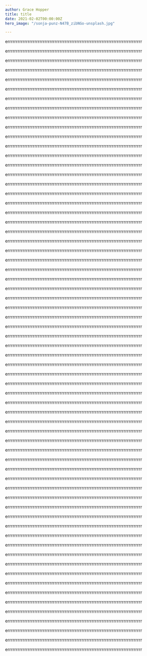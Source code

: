 ```yaml
---
author: Grace Hopper
title: title
date: 2021-02-02T00:00:00Z
hero_image: "/sonja-punz-N47B_zibNGo-unsplash.jpg"

---
```

errrrrrrrrrrrrrrrrrrrrrrrrrrrrrrrrrrrrrrrrrrrrrrrrrrrrrrrrrrrrrrrrrrrrrrrrrrrrrrr

errrrrrrrrrrrrrrrrrrrrrrrrrrrrrrrrrrrrrrrrrrrrrrrrrrrrrrrrrrrrrrrrrrrrrrrrrrrrrrr

errrrrrrrrrrrrrrrrrrrrrrrrrrrrrrrrrrrrrrrrrrrrrrrrrrrrrrrrrrrrrrrrrrrrrrrrrrrrrrr

errrrrrrrrrrrrrrrrrrrrrrrrrrrrrrrrrrrrrrrrrrrrrrrrrrrrrrrrrrrrrrrrrrrrrrrrrrrrrrr

errrrrrrrrrrrrrrrrrrrrrrrrrrrrrrrrrrrrrrrrrrrrrrrrrrrrrrrrrrrrrrrrrrrrrrrrrrrrrrr

errrrrrrrrrrrrrrrrrrrrrrrrrrrrrrrrrrrrrrrrrrrrrrrrrrrrrrrrrrrrrrrrrrrrrrrrrrrrrrr

errrrrrrrrrrrrrrrrrrrrrrrrrrrrrrrrrrrrrrrrrrrrrrrrrrrrrrrrrrrrrrrrrrrrrrrrrrrrrrr

errrrrrrrrrrrrrrrrrrrrrrrrrrrrrrrrrrrrrrrrrrrrrrrrrrrrrrrrrrrrrrrrrrrrrrrrrrrrrrr

errrrrrrrrrrrrrrrrrrrrrrrrrrrrrrrrrrrrrrrrrrrrrrrrrrrrrrrrrrrrrrrrrrrrrrrrrrrrrrr

errrrrrrrrrrrrrrrrrrrrrrrrrrrrrrrrrrrrrrrrrrrrrrrrrrrrrrrrrrrrrrrrrrrrrrrrrrrrrrr

errrrrrrrrrrrrrrrrrrrrrrrrrrrrrrrrrrrrrrrrrrrrrrrrrrrrrrrrrrrrrrrrrrrrrrrrrrrrrrr

errrrrrrrrrrrrrrrrrrrrrrrrrrrrrrrrrrrrrrrrrrrrrrrrrrrrrrrrrrrrrrrrrrrrrrrrrrrrrrr

errrrrrrrrrrrrrrrrrrrrrrrrrrrrrrrrrrrrrrrrrrrrrrrrrrrrrrrrrrrrrrrrrrrrrrrrrrrrrrr

errrrrrrrrrrrrrrrrrrrrrrrrrrrrrrrrrrrrrrrrrrrrrrrrrrrrrrrrrrrrrrrrrrrrrrrrrrrrrrr

errrrrrrrrrrrrrrrrrrrrrrrrrrrrrrrrrrrrrrrrrrrrrrrrrrrrrrrrrrrrrrrrrrrrrrrrrrrrrrr

errrrrrrrrrrrrrrrrrrrrrrrrrrrrrrrrrrrrrrrrrrrrrrrrrrrrrrrrrrrrrrrrrrrrrrrrrrrrrrr

errrrrrrrrrrrrrrrrrrrrrrrrrrrrrrrrrrrrrrrrrrrrrrrrrrrrrrrrrrrrrrrrrrrrrrrrrrrrrrr

errrrrrrrrrrrrrrrrrrrrrrrrrrrrrrrrrrrrrrrrrrrrrrrrrrrrrrrrrrrrrrrrrrrrrrrrrrrrrrr

errrrrrrrrrrrrrrrrrrrrrrrrrrrrrrrrrrrrrrrrrrrrrrrrrrrrrrrrrrrrrrrrrrrrrrrrrrrrrrr

errrrrrrrrrrrrrrrrrrrrrrrrrrrrrrrrrrrrrrrrrrrrrrrrrrrrrrrrrrrrrrrrrrrrrrrrrrrrrrr

errrrrrrrrrrrrrrrrrrrrrrrrrrrrrrrrrrrrrrrrrrrrrrrrrrrrrrrrrrrrrrrrrrrrrrrrrrrrrrr

errrrrrrrrrrrrrrrrrrrrrrrrrrrrrrrrrrrrrrrrrrrrrrrrrrrrrrrrrrrrrrrrrrrrrrrrrrrrrrr

errrrrrrrrrrrrrrrrrrrrrrrrrrrrrrrrrrrrrrrrrrrrrrrrrrrrrrrrrrrrrrrrrrrrrrrrrrrrrrr

errrrrrrrrrrrrrrrrrrrrrrrrrrrrrrrrrrrrrrrrrrrrrrrrrrrrrrrrrrrrrrrrrrrrrrrrrrrrrrr

errrrrrrrrrrrrrrrrrrrrrrrrrrrrrrrrrrrrrrrrrrrrrrrrrrrrrrrrrrrrrrrrrrrrrrrrrrrrrrr

errrrrrrrrrrrrrrrrrrrrrrrrrrrrrrrrrrrrrrrrrrrrrrrrrrrrrrrrrrrrrrrrrrrrrrrrrrrrrrr

errrrrrrrrrrrrrrrrrrrrrrrrrrrrrrrrrrrrrrrrrrrrrrrrrrrrrrrrrrrrrrrrrrrrrrrrrrrrrrr

errrrrrrrrrrrrrrrrrrrrrrrrrrrrrrrrrrrrrrrrrrrrrrrrrrrrrrrrrrrrrrrrrrrrrrrrrrrrrrr

errrrrrrrrrrrrrrrrrrrrrrrrrrrrrrrrrrrrrrrrrrrrrrrrrrrrrrrrrrrrrrrrrrrrrrrrrrrrrrr

errrrrrrrrrrrrrrrrrrrrrrrrrrrrrrrrrrrrrrrrrrrrrrrrrrrrrrrrrrrrrrrrrrrrrrrrrrrrrrr

errrrrrrrrrrrrrrrrrrrrrrrrrrrrrrrrrrrrrrrrrrrrrrrrrrrrrrrrrrrrrrrrrrrrrrrrrrrrrrr

errrrrrrrrrrrrrrrrrrrrrrrrrrrrrrrrrrrrrrrrrrrrrrrrrrrrrrrrrrrrrrrrrrrrrrrrrrrrrrr

errrrrrrrrrrrrrrrrrrrrrrrrrrrrrrrrrrrrrrrrrrrrrrrrrrrrrrrrrrrrrrrrrrrrrrrrrrrrrrr

errrrrrrrrrrrrrrrrrrrrrrrrrrrrrrrrrrrrrrrrrrrrrrrrrrrrrrrrrrrrrrrrrrrrrrrrrrrrrrr

errrrrrrrrrrrrrrrrrrrrrrrrrrrrrrrrrrrrrrrrrrrrrrrrrrrrrrrrrrrrrrrrrrrrrrrrrrrrrrr

errrrrrrrrrrrrrrrrrrrrrrrrrrrrrrrrrrrrrrrrrrrrrrrrrrrrrrrrrrrrrrrrrrrrrrrrrrrrrrr

errrrrrrrrrrrrrrrrrrrrrrrrrrrrrrrrrrrrrrrrrrrrrrrrrrrrrrrrrrrrrrrrrrrrrrrrrrrrrrr

errrrrrrrrrrrrrrrrrrrrrrrrrrrrrrrrrrrrrrrrrrrrrrrrrrrrrrrrrrrrrrrrrrrrrrrrrrrrrrr

errrrrrrrrrrrrrrrrrrrrrrrrrrrrrrrrrrrrrrrrrrrrrrrrrrrrrrrrrrrrrrrrrrrrrrrrrrrrrrr

errrrrrrrrrrrrrrrrrrrrrrrrrrrrrrrrrrrrrrrrrrrrrrrrrrrrrrrrrrrrrrrrrrrrrrrrrrrrrrr

errrrrrrrrrrrrrrrrrrrrrrrrrrrrrrrrrrrrrrrrrrrrrrrrrrrrrrrrrrrrrrrrrrrrrrrrrrrrrrr

errrrrrrrrrrrrrrrrrrrrrrrrrrrrrrrrrrrrrrrrrrrrrrrrrrrrrrrrrrrrrrrrrrrrrrrrrrrrrrr

errrrrrrrrrrrrrrrrrrrrrrrrrrrrrrrrrrrrrrrrrrrrrrrrrrrrrrrrrrrrrrrrrrrrrrrrrrrrrrr

errrrrrrrrrrrrrrrrrrrrrrrrrrrrrrrrrrrrrrrrrrrrrrrrrrrrrrrrrrrrrrrrrrrrrrrrrrrrrrr

errrrrrrrrrrrrrrrrrrrrrrrrrrrrrrrrrrrrrrrrrrrrrrrrrrrrrrrrrrrrrrrrrrrrrrrrrrrrrrr

errrrrrrrrrrrrrrrrrrrrrrrrrrrrrrrrrrrrrrrrrrrrrrrrrrrrrrrrrrrrrrrrrrrrrrrrrrrrrrr

errrrrrrrrrrrrrrrrrrrrrrrrrrrrrrrrrrrrrrrrrrrrrrrrrrrrrrrrrrrrrrrrrrrrrrrrrrrrrrr

errrrrrrrrrrrrrrrrrrrrrrrrrrrrrrrrrrrrrrrrrrrrrrrrrrrrrrrrrrrrrrrrrrrrrrrrrrrrrrr

errrrrrrrrrrrrrrrrrrrrrrrrrrrrrrrrrrrrrrrrrrrrrrrrrrrrrrrrrrrrrrrrrrrrrrrrrrrrrrr

errrrrrrrrrrrrrrrrrrrrrrrrrrrrrrrrrrrrrrrrrrrrrrrrrrrrrrrrrrrrrrrrrrrrrrrrrrrrrrr

errrrrrrrrrrrrrrrrrrrrrrrrrrrrrrrrrrrrrrrrrrrrrrrrrrrrrrrrrrrrrrrrrrrrrrrrrrrrrrr

errrrrrrrrrrrrrrrrrrrrrrrrrrrrrrrrrrrrrrrrrrrrrrrrrrrrrrrrrrrrrrrrrrrrrrrrrrrrrrr

errrrrrrrrrrrrrrrrrrrrrrrrrrrrrrrrrrrrrrrrrrrrrrrrrrrrrrrrrrrrrrrrrrrrrrrrrrrrrrr

errrrrrrrrrrrrrrrrrrrrrrrrrrrrrrrrrrrrrrrrrrrrrrrrrrrrrrrrrrrrrrrrrrrrrrrrrrrrrrr

errrrrrrrrrrrrrrrrrrrrrrrrrrrrrrrrrrrrrrrrrrrrrrrrrrrrrrrrrrrrrrrrrrrrrrrrrrrrrrr

errrrrrrrrrrrrrrrrrrrrrrrrrrrrrrrrrrrrrrrrrrrrrrrrrrrrrrrrrrrrrrrrrrrrrrrrrrrrrrr

errrrrrrrrrrrrrrrrrrrrrrrrrrrrrrrrrrrrrrrrrrrrrrrrrrrrrrrrrrrrrrrrrrrrrrrrrrrrrrr

errrrrrrrrrrrrrrrrrrrrrrrrrrrrrrrrrrrrrrrrrrrrrrrrrrrrrrrrrrrrrrrrrrrrrrrrrrrrrrr

errrrrrrrrrrrrrrrrrrrrrrrrrrrrrrrrrrrrrrrrrrrrrrrrrrrrrrrrrrrrrrrrrrrrrrrrrrrrrrr

errrrrrrrrrrrrrrrrrrrrrrrrrrrrrrrrrrrrrrrrrrrrrrrrrrrrrrrrrrrrrrrrrrrrrrrrrrrrrrr

errrrrrrrrrrrrrrrrrrrrrrrrrrrrrrrrrrrrrrrrrrrrrrrrrrrrrrrrrrrrrrrrrrrrrrrrrrrrrrr

errrrrrrrrrrrrrrrrrrrrrrrrrrrrrrrrrrrrrrrrrrrrrrrrrrrrrrrrrrrrrrrrrrrrrrrrrrrrrrr

errrrrrrrrrrrrrrrrrrrrrrrrrrrrrrrrrrrrrrrrrrrrrrrrrrrrrrrrrrrrrrrrrrrrrrrrrrrrrrr

errrrrrrrrrrrrrrrrrrrrrrrrrrrrrrrrrrrrrrrrrrrrrrrrrrrrrrrrrrrrrrrrrrrrrrrrrrrrrrr

errrrrrrrrrrrrrrrrrrrrrrrrrrrrrrrrrrrrrrrrrrrrrrrrrrrrrrrrrrrrrrrrrrrrrrrrrrrrrrr